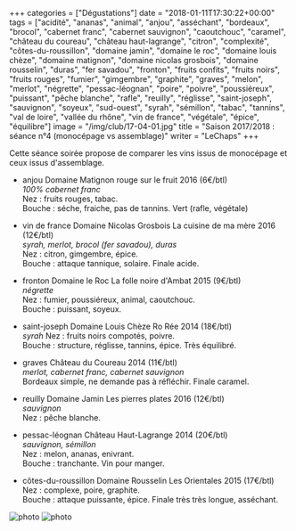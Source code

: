 +++
categories = ["Dégustations"]
date = "2018-01-11T17:30:22+00:00"
tags = ["acidité", "ananas", "animal", "anjou", "asséchant", "bordeaux", "brocol", "cabernet franc", "cabernet sauvignon", "caoutchouc", "caramel", "château du coureau", "château haut-lagrange", "citron", "complexité", "côtes-du-roussillon", "domaine jamin", "domaine le roc", "domaine louis chèze", "domaine matignon", "domaine nicolas grosbois", "domaine rousselin", "duras", "fer savadou", "fronton", "fruits confits", "fruits noirs", "fruits rouges", "fumier", "gimgembre", "graphite", "graves", "melon", "merlot", "négrette", "pessac-léognan", "poire", "poivre", "poussiéreux", "puissant", "pêche blanche", "rafle", "reuilly", "réglisse", "saint-joseph", "sauvignon", "soyeux", "sud-ouest", "syrah", "sémillon", "tabac", "tannins", "val de loire", "vallée du rhône", "vin de france", "végétale", "épice", "équilibre"] 
image = "/img/club/17-04-01.jpg"
title = "Saison 2017/2018 : séance n°4 (monocépage vs assemblage)"
writer = "LeChaps"
+++

Cette séance soirée propose de comparer les vins issus de monocépage et ceux issus d'assemblage.

* anjou Domaine Matignon rouge sur le fruit 2016 (6€/btl)  
_100% cabernet franc_  
Nez : fruits rouges, tabac.  
Bouche : séche, fraiche, pas de tannins. Vert (rafle, végétale)

* vin de france Domaine Nicolas Grosbois La cuisine de ma mère 2016 (12€/btl)  
_syrah, merlot, brocol (fer savadou), duras_  
Nez : citron, gimgembre, épice.  
Bouche : attaque tannique, solaire. Finale acide.

* fronton Domaine le Roc La folle noire d'Ambat 2015 (9€/btl)  
_négrette_  
Nez : fumier, poussiéreux, animal, caoutchouc.  
Bouche : puissant, soyeux.

* saint-joseph Domaine Louis Chèze Ro Rée 2014 (18€/btl)  
_syrah_
Nez : fruits noirs compotés, poivre.  
Bouche : structure, réglisse, tannins, épice. Très équilibré.

* graves Château du Coureau 2014 (11€/btl)  
_merlot, cabernet franc, cabernet sauvignon_  
Bordeaux simple, ne demande pas à réfléchir. Finale caramel.

* reuilly Domaine Jamin Les pierres plates 2016 (12€/btl)  
_sauvignon_  
Nez : pêche blanche.

* pessac-léognan Château Haut-Lagrange 2014 (20€/btl)  
_sauvignon, sémillon_  
Nez : melon, ananas, enivrant.  
Bouche : tranchante. Vin pour manger.

* côtes-du-roussillon Domaine Rousselin Les Orientales 2015 (17€/btl) <i class="fa fa-plus-circle"></i>  
Nez : complexe, poire, graphite.  
Bouche : attaque puissante, épice. Finale très très longue, asséchant.

![photo][1]
![photo][2]

[1]: /img/club/17-04-01.jpg
[2]: /img/club/17-04-02.jpg
